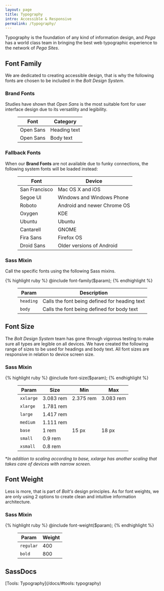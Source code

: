 ```yaml
---
layout: page
title: Typography
intro: Accessible & Responsive
permalink: /typography/
---
```


Typography is the foundation of any kind of information design, and *Pega* has a world class team in bringing the best web typographic experience to the network of *Pega Sites*.

## Font Family

We are dedicated to creating accessible design, that is why the following fonts are chosen to be included in the *Bolt Design System*.

### Brand Fonts

Studies have shown that *Open Sans* is the most suitable font for user interface design due to its versatility and legibility.

<figure>
  <table>
    <thead>
      <tr>
        <th>Font</th>
        <th>Category</th>
      </tr>
    </thead>
    <tbody>
      <tr>
        <td>Open Sans</td>
        <td>Heading text</td>
      </tr>
      <tr>
        <td>Open Sans</td>
        <td>Body text</td>
      </tr>
    </tbody>
  </table>
</figure>

### Fallback Fonts

When our **Brand Fonts** are not available due to funky connections, the following system fonts will be loaded instead:

<figure>
  <table>
    <thead>
      <tr>
        <th>Font</th>
        <th>Device</th>
      </tr>
    </thead>
    <tbody>
      <tr>
        <td>San Francisco</td>
        <td>Mac OS X and iOS</td>
      </tr>
      <tr>
        <td>Segoe UI</td>
        <td>Windows and Windows Phone</td>
      </tr>
      <tr>
        <td>Roboto</td>
        <td>Android and newer Chrome OS</td>
      </tr>
      <tr>
        <td>Oxygen</td>
        <td>KDE</td>
      </tr>
      <tr>
        <td>Ubuntu</td>
        <td>Ubuntu</td>
      </tr>
      <tr>
        <td>Cantarell</td>
        <td>GNOME</td>
      </tr>
      <tr>
        <td>Fira Sans</td>
        <td>Firefox OS</td>
      </tr>
      <tr>
        <td>Droid Sans</td>
        <td>Older versions of Android</td>
      </tr>
    </tbody>
  </table>
</figure>

### Sass Mixin

Call the specific fonts using the following Sass mixins.

{% highlight ruby %}
@include font-family($param);
{% endhighlight %}

<figure>
  <table>
    <thead>
      <tr>
        <th>Param</th>
        <th>Description</th>
      </tr>
    </thead>
    <tbody>
      <tr>
        <td><code>heading</code></td>
        <td>Calls the font being defined for heading text</td>
      </tr>
      <tr>
        <td><code>body</code></td>
        <td>Calls the font being defined for body text</td>
      </tr>
    </tbody>
  </table>
</figure>

## Font Size

The *Bolt Design System* team has gone through vigorous testing to make sure all types are legible on all devices. We have created the following range of sizes to be used for headings and body text. All font sizes are responsive in relation to device screen size.

### Sass Mixin

{% highlight ruby %}
@include font-size($param);
{% endhighlight %}

<figure>
  <table>
    <thead>
      <tr>
        <th>Param</th>
        <th>Size</th>
        <th>Min</th>
        <th>Max</th>
      </tr>
    </thead>
    <tbody>
      <tr>
        <td><code>xxlarge</code></td>
        <td>3.083 rem</td>
        <td>2.375 rem</td>
        <td>3.083 rem</td>
      </tr>
      <tr>
        <td><code>xlarge</code></td>
        <td>1.781 rem</td>
        <td></td>
        <td></td>
      </tr>
      <tr>
        <td><code>large</code></td>
        <td>1.417 rem</td>
        <td></td>
        <td></td>
      </tr>
      <tr>
        <td><code>medium</code></td>
        <td>1.111 rem</td>
        <td></td>
        <td></td>
      </tr>
      <tr>
        <td><code>base</code></td>
        <td>1 rem</td>
        <td>15 px</td>
        <td>18 px</td>
      </tr>
      <tr>
        <td><code>small</code></td>
        <td>0.9 rem</td>
        <td></td>
        <td></td>
      </tr>
      <tr>
        <td><code>xsmall</code></td>
        <td>0.8 rem</td>
        <td></td>
        <td></td>
      </tr>
    </tbody>
  </table>
</figure>

**In addition to scaling according to base, xxlarge has another scaling that takes care of devices with narrow screen.*

## Font Weight

Less is more, that is part of *Bolt's* design principles. As for font weights, we are only using 2 options to create clean and intuitive information architecture.

### Sass Mixin

{% highlight ruby %}
@include font-weight($param);
{% endhighlight %}

<figure>
  <table>
    <thead>
      <tr>
        <th>Param</th>
        <th>Weight</th>
      </tr>
    </thead>
    <tbody>
      <tr>
        <td><code>regular</code></td>
        <td>400</td>
      </tr>
      <tr>
        <td><code>bold</code></td>
        <td>800</td>
      </tr>
    </tbody>
  </table>
</figure>

## SassDocs

[Tools: Typography](/docs/#tools: typography)
